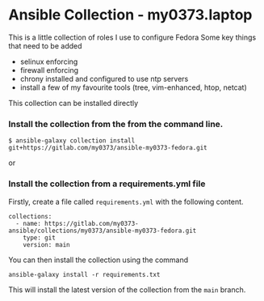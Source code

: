 # Ansible Collection - my0373.laptop

This is a little collection of roles I use to configure Fedora
Some key things that need to be added

* selinux enforcing
* firewall enforcing
* chrony installed and configured to use ntp servers
* install a few of my favourite tools (tree, vim-enhanced, htop, netcat)

This collection can be installed directly 
### Install the collection from the from the command line.

```
$ ansible-galaxy collection install  git+https://gitlab.com/my0373/ansible-my0373-fedora.git
```

or 
### Install the collection from a requirements.yml file

Firstly, create a file called ``` requirements.yml ``` with the following content.

```
collections:
  - name: https://gitlab.com/my0373-ansible/collections/my0373/ansible-my0373-fedora.git
    type: git
    version: main
```

You can then install the collection using the command

```
ansible-galaxy install -r requirements.txt
```

This will install the latest version of the collection from the ```main``` branch.